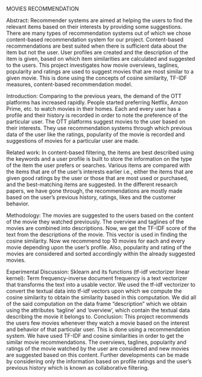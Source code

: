 MOVIES RECOMMENDATION

Abstract: 
Recommender systems are aimed at helping the users to find the relevant items based on their interests by providing some suggestions. There are many types of recommendation systems out of which we chose content-based recommendation system for our project. Content-based recommendations are best suited when there is sufficient data about the item but not the user. User profiles are created and the description of the item is given, based on which item similarities are calculated and suggested to the users. This project investigates how movie overviews, taglines, popularity and ratings are used to suggest movies that are most similar to a given movie. This is done using the concepts of cosine similarity, TF-IDF measures, content-based recommendation model.

Introduction: 
Comparing to the previous years, the demand of the OTT platforms has increased rapidly. People started preferring Netflix, Amzon Prime, etc. to watch movies in their homes. Each and every user has a profile and their history is recorded in order to note the preference of the particular user. The OTT platforms suggest movies to the user based on their interests. They use recommendation systems through which previous data of the user like the ratings, popularity of the movie is recorded and suggestions of movies for a particular user are made.  

Related work: 
In content-based filtering, the items are best described using the keywords and a user profile is built to store the information on the type of the item the user prefers or searches. Various items are compared with the items that are of the user’s interests earlier i.e., either the items that are given good ratings by the user or those that are most used or purchased, and the best-matching items are suggested. In the different research papers, we have gone through, the recommendations are mostly made based on the user’s previous history, ratings, likes and the customer behavior.



Methodology:
The movies are suggested to the users based on the content of the movie they watched previously. The overview and taglines of the movies are combined into descriptions. Now, we get the TF-IDF score of the text from the descriptions of the movie. This vector is used in finding the cosine similarity. Now we recommend top 10 movies for each and every movie depending upon the user’s profile. Also, popularity and rating of the movies are considered and sorted accordingly within the already suggested movies.

Experimental Discussion:
Sklearn and its functions (tf-idf vectorizer linear kernel): Term frequency-inverse document frequency is a text vectorizer that transforms the text into a usable vector. We used the tf-idf vectorizer to convert the textual data into tf-idf vectors upon which we compute the cosine similarity to obtain the similarity based in this computation. We did all of the said computation on the data frame “description” which we obtain using the attributes ‘tagline’ and ‘overview’, which contain the textual data describing the movie it belongs to. 
Conclusion:
This project recommends the users few movies whenever they watch a movie based on the interest and behavior of that particular user. This is done using a recommendation system. We have used TF-IDF and cosine similarities in order to get the similar movie recommendations. The overviews, taglines, popularity and ratings of the movie watched by the user are considered and new movies are suggested based on this content. Further developments can be made by considering only the information based on profile ratings and the user’s previous history which is known as collaborative filtering.



